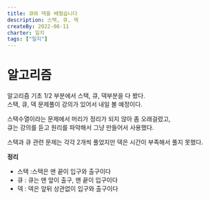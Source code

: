 ```yaml
---
title: 큐와 덱을 배웠습니다
description: 스택, 큐, 덱
createBy: 2022-08-11
charter: 일지
tags: ["일지"]
---
```


# 알고리즘

알고리즘 기초 1/2 부분에서 스택, 큐, 덱부분을 다 봤다.  
스택, 큐, 덱 문제풀이 강의가 있어서 내일 볼 예정이다.

스택수열이라는 문제에서 머리가 정리가 되지 않아 좀 오래걸렸고,  
큐는 강의를 듣고 원리를 파악해서 그냥 만들어서 사용했다.

스택과 큐 관련 문제는 각각 2개씩 풀었지만 덱은 시간이 부족해서 풀지 못했다.

**정리**

-   스택 :스택은 맨 끝이 입구와 출구이다
-   큐 : 큐는 맨 앞이 출구, 맨 끝이 입구이다
-   덱 : 덱은 앞뒤 상관없이 입구와 출구이다

